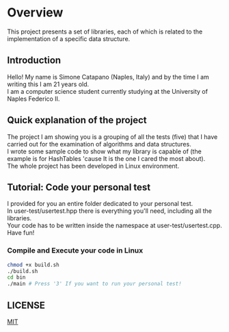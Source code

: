 # Overview
This project presents a set of libraries, each of which is related to the implementation of a specific data structure.

## Introduction
Hello! My name is Simone Catapano (Naples, Italy) and by the time I am writing this I am 21 years old. <br />
I am a computer science student currently studying at the University of Naples Federico II.

## Quick explanation of the project
The project I am showing you is a grouping of all the tests (five) that I have carried out for the examination of algorithms and data structures. <br />
I wrote some sample code to show what my library is capable of (the example is for HashTables 'cause It is the one I cared the most about). <br />
The whole project has been developed in Linux environment.

## Tutorial: Code your personal test
I provided for you an entire folder dedicated to your personal test. <br />
In user-test/usertest.hpp there is everything you'll need, including all the libraries. <br />
Your code has to be written inside the namespace at user-test/usertest.cpp. Have fun! <br />

### Compile and Execute your code in Linux
```sh
chmod +x build.sh
./build.sh
cd bin
./main # Press '3' If you want to run your personal test!
```

## LICENSE

[MIT](https://choosealicense.com/licenses/mit/)